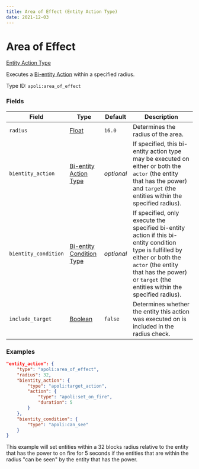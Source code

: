 ```yaml
---
title: Area of Effect (Entity Action Type)
date: 2021-12-03
---
```


# Area of Effect

[Entity Action Type](../entity_action_types.md)

Executes a [Bi-entity Action](../bientity_action_types.md) within a specified radius.

Type ID: `apoli:area_of_effect`

### Fields

Field  | Type | Default | Description
-------|------|---------|------------
`radius` | [Float](../data_types/float.md) | `16.0` | Determines the radius of the area.
`bientity_action` | [Bi-entity Action Type](../bientity_action_types.md) | _optional_ | If specified, this bi-entity action type may be executed on either or both the `actor` (the entity that has the power) and `target` (the entities within the specified radius).
`bientity_condition` | [Bi-entity Condition Type](../bientity_condition_types.md) | _optional_ | If specified, only execute the specified bi-entity action if this bi-entity condition type is fulfilled by either or both the `actor` (the entity that has the power) or `target` (the entities within the specified radius).
`include_target` | [Boolean](../data_types/boolean.md) | `false` | Determines whether the entity this action was executed on is included in the radius check.

### Examples

```json
"entity_action": {
    "type": "apoli:area_of_effect",
    "radius": 32,
    "bientity_action": {
        "type": "apoli:target_action",
        "action": {
            "type": "apoli:set_on_fire",
            "duration": 5
        }
    },
    "bientity_condition": {
        "type": "apoli:can_see"
    }
}
```

This example will set entities within a 32 blocks radius relative to the entity that has the power to on fire for 5 seconds if the entities that are within the radius "can be seen" by the entity that has the power.

